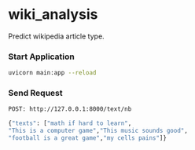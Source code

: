 # wiki_analysis

Predict wikipedia article type.

### Start Application
```bash
uvicorn main:app --reload
```

### Send Request
```bash
POST: http://127.0.0.1:8000/text/nb

{"texts": ["math if hard to learn",
"This is a computer game","This music sounds good",
"football is a great game","my cells pains"]}
```
